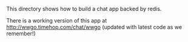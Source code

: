 This directory shows how to build a chat app backed by redis.

There is a working version of this app at http://wwgo.timehop.com/chat/wwgo (updated with latest code as we remember!)